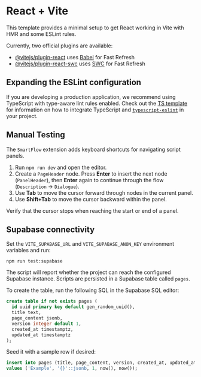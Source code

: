 # React + Vite

This template provides a minimal setup to get React working in Vite with HMR and some ESLint rules.

Currently, two official plugins are available:

- [@vitejs/plugin-react](https://github.com/vitejs/vite-plugin-react/blob/main/packages/plugin-react) uses [Babel](https://babeljs.io/) for Fast Refresh
- [@vitejs/plugin-react-swc](https://github.com/vitejs/vite-plugin-react/blob/main/packages/plugin-react-swc) uses [SWC](https://swc.rs/) for Fast Refresh

## Expanding the ESLint configuration

If you are developing a production application, we recommend using TypeScript with type-aware lint rules enabled. Check out the [TS template](https://github.com/vitejs/vite/tree/main/packages/create-vite/template-react-ts) for information on how to integrate TypeScript and [`typescript-eslint`](https://typescript-eslint.io) in your project.

## Manual Testing

The `SmartFlow` extension adds keyboard shortcuts for navigating script panels.

1. Run `npm run dev` and open the editor.
2. Create a `PageHeader` node. Press **Enter** to insert the next node (`PanelHeader`), then **Enter** again to continue through the flow (`Description` → `Dialogue`).
3. Use **Tab** to move the cursor forward through nodes in the current panel.
4. Use **Shift+Tab** to move the cursor backward within the panel.

Verify that the cursor stops when reaching the start or end of a panel.

## Supabase connectivity

Set the `VITE_SUPABASE_URL` and `VITE_SUPABASE_ANON_KEY` environment variables and run:

```
npm run test:supabase
```

The script will report whether the project can reach the configured Supabase instance.
Scripts are persisted in a Supabase table called `pages`.

To create the table, run the following SQL in the Supabase SQL editor:

```sql
create table if not exists pages (
  id uuid primary key default gen_random_uuid(),
  title text,
  page_content jsonb,
  version integer default 1,
  created_at timestamptz,
  updated_at timestamptz
);
```

Seed it with a sample row if desired:

```sql
insert into pages (title, page_content, version, created_at, updated_at)
values ('Example', '{}'::jsonb, 1, now(), now());
```
